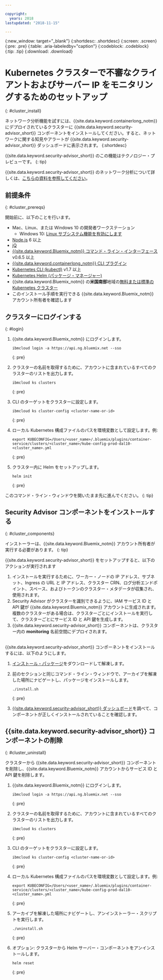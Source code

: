 ```yaml
---

copyright:
  years: 2018
lastupdated: "2018-11-15"

---
```


{:new_window: target="_blank"}
{:shortdesc: .shortdesc}
{:screen: .screen}
{:pre: .pre}
{:table: .aria-labeledby="caption"}
{:codeblock: .codeblock}
{:tip: .tip}
{:download: .download}

# Kubernetes クラスターで不審なクライアントおよびサーバー IP をモニタリングするためのセットアップ
{: #cluster_install}

ネットワーク分析機能を試すには、{{site.data.keyword.containerlong_notm}} にデプロイされているクラスターに {{site.data.keyword.security-advisor_short}} コンポーネントをインストールしてください。すると、ネットワークに関する知見やアラートが {{site.data.keyword.security-advisor_short}} ダッシュボードに表示されます。
{:shortdesc}

{{site.data.keyword.security-advisor_short}} のこの機能はテクノロジー・プレビューです。
{: tip}

{{site.data.keyword.security-advisor_short}} のネットワーク分析について詳しくは、[こちらの資料を参照してください](network-analytics.html)。


## 前提条件
{: #cluster_prereqs}

開始前に、以下のことを行います。

* Mac、Linux、または Windows 10 の開発者ワークステーション
  * Windows 10: [Linux サブシステム機能を有効にします](https://win10faq.com/install-run-ubuntu-bash-windows-10/)
* [Node.js](https://nodejs.org/en/) 6 以上
* [jQ](https://stedolan.github.io/jq/download/)
* [{{site.data.keyword.Bluemix_notm}} コマンド・ライン・インターフェース](https://console.bluemix.net/docs/cli/reference/bluemix_cli/get_started.html#getting-started) v0.6.5 以上
* [{{site.data.keyword.containerlong_notm}} CLI プラグイン](https://console.bluemix.net/docs/containers/cs_cli_install.html#cs_cli_install)
* [Kubernetes CLI (kubectl)](https://kubernetes.io/docs/tasks/tools/install-kubectl/) v1.7 以上
* [Kubernetes Helm (パッケージ・マネージャー)](https://docs.helm.sh/using_helm/#from-script)
* {{site.data.keyword.Bluemix_notm}} の**米国南部**地域の[無料または標準の Kubernetes クラスター](https://console.bluemix.net/containers-kubernetes/catalog/cluster)
* このインストール手順を実行できる {{site.data.keyword.Bluemix_notm}} アカウント所有者を確認します

## クラスターにログインする
{: #login}

1.  {{site.data.keyword.Bluemix_notm}} にログインします。

    ```
    ibmcloud login -a https://api.ng.bluemix.net --sso
    ```
    {: pre}

2.  クラスターの名前を取得するために、アカウントに含まれているすべてのクラスターのリストを出力します。

    ```
    ibmcloud ks clusters
    ```
    {: pre}

3.  CLI のターゲットをクラスターに設定します。

    ```
    ibmcloud ks cluster-config <cluster-name-or-id>
    ```
    {: pre}

4.  ローカル Kubernetes 構成ファイルのパスを環境変数として設定します。例:

    ```
    export KUBECONFIG=/Users/<user_name>/.bluemix/plugins/container-service/clusters/<cluster_name>/kube-config-prod-dal10-<cluster_name>.yml
    ```
    {: pre}

5.  クラスター内に Helm をセットアップします。

    ```
    helm init
    ```
    {: pre}

このコマンド・ライン・ウィンドウを開いたまま先に進んでください。
{: tip}

## Security Advisor コンポーネントをインストールする
{: #cluster_components}

インストーラーは、{{site.data.keyword.Bluemix_notm}} アカウント所有者が実行する必要があります。
{: tip}

{{site.data.keyword.security-advisor_short}} をセットアップすると、以下のアクションが実行されます
1. インストールを実行するために、ワーカー・ノードの IP アドレス、サブネット、Ingress の URL と IP アドレス、クラスター CRN、ログ分析エンドポイント、スペース、およびトークンのクラスター・メタデータが収集され、使用されます。
2. Security Advisor がクラスターを識別できるように、IAM サービス ID と API 鍵が {{site.data.keyword.Bluemix_notm}} アカウントに生成されます。複数のクラスターがある場合は、クラスターごとにインストールを実行して、クラスターごとにサービス ID と API 鍵を生成します。
3. {{site.data.keyword.security-advisor_short}} コンポーネントは、クラスター内の **monitoring** 名前空間にデプロイされます。

<br/>
{{site.data.keyword.security-advisor_short}} コンポーネントをインストールするには、以下のようにします。

1.  [インストール・パッケージ](https://github.com/IBM-Bluemix-Docs/security-advisor/blob/master/installation.tar.gz?raw=true)をダウンロードして解凍します。
2.  前のセクションと同じコマンド・ライン・ウィンドウで、アーカイブを解凍した場所にナビゲートし、パッケージをインストールします。

    ```
    ./install.sh
    ```
    {: pre}

3.  [{{site.data.keyword.security-advisor_short}} ダッシュボード](https://console.bluemix.net/security-advisor/#/dashboard)を調べて、コンポーネントが正しくインストールされていることを確認します。

## {{site.data.keyword.security-advisor_short}} コンポーネントの削除
{: #cluster_uninstall}

クラスターから {{site.data.keyword.security-advisor_short}} コンポーネントを削除し、{{site.data.keyword.Bluemix_notm}} アカウントからサービス ID と API 鍵を削除します。

1.  {{site.data.keyword.Bluemix_notm}} にログインします。

    ```
    ibmcloud login -a https://api.ng.bluemix.net --sso
    ```
    {: pre}

2.  クラスターの名前を取得するために、アカウントに含まれているすべてのクラスターのリストを出力します。

    ```
    ibmcloud ks clusters
    ```
    {: pre}

3.  CLI のターゲットをクラスターに設定します。

    ```
    ibmcloud ks cluster-config <cluster-name-or-id>
    ```
    {: pre}

4.  ローカル Kubernetes 構成ファイルのパスを環境変数として設定します。例:

    ```
    export KUBECONFIG=/Users/<user_name>/.bluemix/plugins/container-service/clusters/<cluster_name>/kube-config-prod-dal10-<cluster_name>.yml
    ```
    {: pre}

5.  アーカイブを解凍した場所にナビゲートし、アンインストーラー・スクリプトを実行します。

    ```
    ./uninstall.sh
    ```
    {: pre}

6.  オプション: クラスターから Helm サーバー・コンポーネントをアンインストールします。

    ```
    helm reset
    ```
    {: pre}
